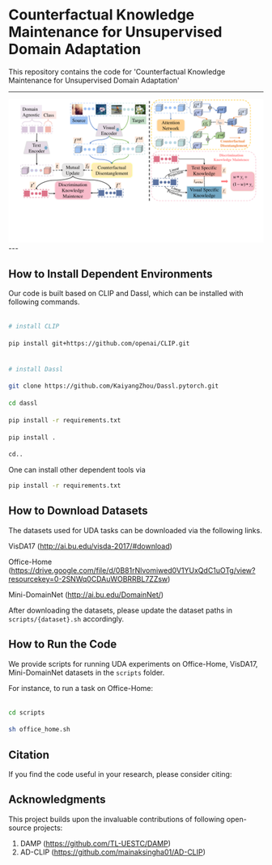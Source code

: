 

# Counterfactual Knowledge Maintenance for Unsupervised Domain Adaptation

This repository contains the code for 'Counterfactual Knowledge Maintenance for Unsupervised Domain Adaptation'

---
<div align="center">
  <img src="assets/overall.pdf" width="900px" />
</div>
---
 
## How to Install Dependent Environments
Our code is built based on CLIP and Dassl, which can be installed with following commands.

```sh

# install CLIP

pip install git+https://github.com/openai/CLIP.git


# install Dassl

git clone https://github.com/KaiyangZhou/Dassl.pytorch.git

cd dassl

pip install -r requirements.txt

pip install .

cd..

```
One can install other dependent tools via

```sh
pip install -r requirements.txt
```
## How to Download Datasets
The datasets used for UDA tasks can be downloaded via the following links.

VisDA17 (http://ai.bu.edu/visda-2017/#download)

Office-Home (https://drive.google.com/file/d/0B81rNlvomiwed0V1YUxQdC1uOTg/view?resourcekey=0-2SNWq0CDAuWOBRRBL7ZZsw)

Mini-DomainNet (http://ai.bu.edu/DomainNet/)

After downloading the datasets, please update the dataset paths in `scripts/{dataset}.sh` accordingly.

## How to Run the Code

We provide scripts for running UDA experiments on Office-Home, VisDA17, Mini-DomainNet datasets in the `scripts` folder.

For instance, to run a task on Office-Home:

```bash

cd scripts

sh office_home.sh

```

## Citation
If you find the code useful in your research, please consider citing:

    


## Acknowledgments

This project builds upon the invaluable contributions of following open-source projects:

1. DAMP (https://github.com/TL-UESTC/DAMP)
2. AD-CLIP (https://github.com/mainaksingha01/AD-CLIP)





